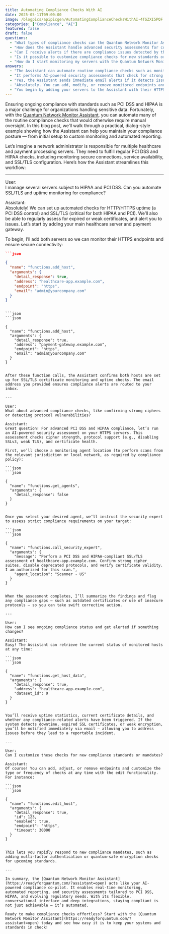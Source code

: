 ```yaml
---
title: Automating Compliance Checks With AI
date: 2025-05-11T09:00:00
image: /blogpics/apipicgen/AutomatingComplianceChecksWithAI-4TSZXI5PQF.jpg
categories: ["Compliance", "AI"]
featured: false
draft: false
questions:
  - "What types of compliance checks can the Quantum Network Monitor Assistant automate?"
  - "How does the Assistant handle advanced security assessments for compliance?"
  - "Can I receive alerts if there are compliance issues detected by the Assistant?"
  - "Is it possible to customize compliance checks for new standards or specific organizational needs?"
  - "How do I start monitoring my servers with the Quantum Network Monitor Assistant?"
answers:
  - "The Assistant can automate routine compliance checks such as monitoring HTTP/HTTPS uptime, SSL/TLS certificate validity, cipher strength, protocol vulnerabilities, and service availability, which are essential for PCI DSS and HIPAA compliance."
  - "It performs AI-powered security assessments that check for strong cipher suites, disable deprecated protocols like SSLv3, verify certificate health, and detect protocol vulnerabilities. These assessments can be run from selected monitoring agent locations to meet jurisdictional compliance requirements."
  - "Yes, the Assistant sends immediate email alerts if it detects issues such as downtime, expired SSL certificates, or weak encryption, allowing you to address problems before they become reportable incidents."
  - "Absolutely. You can add, modify, or remove monitored endpoints and adjust the type or frequency of checks using the Assistant’s edit functionality, enabling rapid adaptation to new compliance mandates like multi-factor authentication or quantum-safe encryption."
  - "You begin by adding your servers to the Assistant with their HTTPS endpoints and contact email for alerts. The Assistant then sets up automated SSL/TLS certificate monitoring and uptime checks, streamlining your compliance workflow."
---
```

Ensuring ongoing compliance with standards such as PCI DSS and HIPAA is a major challenge for organizations handling sensitive data. Fortunately, with the [Quantum Network Monitor Assistant](https://readyforquantum.com/?assistant=open), you can automate many of the routine compliance checks that would otherwise require manual oversight. In this blog post, we’ll walk through a practical, dialog-style example showing how the Assistant can help you maintain your compliance posture — from initial setup to custom monitoring and automated reporting.

Let’s imagine a network administrator is responsible for multiple healthcare and payment processing servers. They need to fulfill regular PCI DSS and HIPAA checks, including monitoring secure connections, service availability, and SSL/TLS configuration. Here’s how the Assistant streamlines this workflow:

---

User:  
I manage several servers subject to HIPAA and PCI DSS. Can you automate SSL/TLS and uptime monitoring for compliance?

Assistant:  
Absolutely! We can set up automated checks for HTTP/HTTPS uptime (a PCI DSS control) and SSL/TLS (critical for both HIPAA and PCI). We’ll also be able to regularly assess for expired or weak certificates, and alert you to issues. Let’s start by adding your main healthcare server and payment gateway.

To begin, I’ll add both servers so we can monitor their HTTPS endpoints and ensure secure connectivity:

```json
```json

{
  "name": "functions.add_host",
  "arguments": {
    "detail_response": true,
    "address": "healthcare-app.example.com",
    "endpoint": "https",
    "email": "admin@yourcompany.com"
  }
}
```
```

```json
```json

{
  "name": "functions.add_host",
  "arguments": {
    "detail_response": true,
    "address": "payment-gateway.example.com",
    "endpoint": "https",
    "email": "admin@yourcompany.com"
  }
}
```
```

After these function calls, the Assistant confirms both hosts are set up for SSL/TLS certificate monitoring and uptime checks. The email address you provided ensures compliance alerts are routed to your inbox.

---

User:  
What about advanced compliance checks, like confirming strong ciphers or detecting protocol vulnerabilities?

Assistant:  
Great question! For advanced PCI DSS and HIPAA compliance, let’s run an AI-powered security assessment on your HTTPS servers. This assessment checks cipher strength, protocol support (e.g., disabling SSLv3, weak TLS), and certificate health.

First, we’ll choose a monitoring agent location (to perform scans from the relevant jurisdiction or local network, as required by compliance policy):

```json
```json

{
  "name": "functions.get_agents",
  "arguments": {
    "detail_response": false
  }
}
```
```

Once you select your desired agent, we’ll instruct the security expert to assess strict compliance requirements on your target:

```json
```json

{
  "name": "functions.call_security_expert",
  "arguments": {
    "message": "Perform a PCI DSS and HIPAA-compliant SSL/TLS assessment of healthcare-app.example.com. Confirm strong cipher suites, disable deprecated protocols, and verify certificate validity. I am authorized for this scan.",
    "agent_location": "Scanner - US"
  }
}
```
```

When the assessment completes, I’ll summarize the findings and flag any compliance gaps — such as outdated certificates or use of insecure protocols — so you can take swift corrective action.

---

User:  
How can I see ongoing compliance status and get alerted if something changes?

Assistant:  
Easy! The Assistant can retrieve the current status of monitored hosts at any time:

```json
```json

{
  "name": "functions.get_host_data",
  "arguments": {
    "detail_response": true,
    "address": "healthcare-app.example.com",
    "dataset_id": 0
  }
}
```
```

You’ll receive uptime statistics, current certificate details, and whether any compliance-related alerts have been triggered. If the system detects downtime, expired SSL certificates, or weak encryption, you’ll be notified immediately via email — allowing you to address issues before they lead to a reportable incident.

---

User:  
Can I customize these checks for new compliance standards or mandates?

Assistant:  
Of course! You can add, adjust, or remove endpoints and customize the type or frequency of checks at any time with the edit functionality. For instance:

```json
```json

{
  "name": "functions.edit_host",
  "arguments": {
    "detail_response": true,
    "id": 123,
    "enabled": true,
    "endpoint": "https",
    "timeout": 30000
  }
}
```
```

This lets you rapidly respond to new compliance mandates, such as adding multi-factor authentication or quantum-safe encryption checks for upcoming standards.

---

In summary, the [Quantum Network Monitor Assistant](https://readyforquantum.com/?assistant=open) acts like your AI-powered compliance co-pilot. It enables real-time monitoring, automated reporting, and security assessments tailored to PCI DSS, HIPAA, and evolving regulatory needs. With its flexible, conversational interface and deep integrations, staying compliant is not just achievable — it’s automated.

Ready to make compliance checks effortless? Start with the [Quantum Network Monitor Assistant](https://readyforquantum.com/?assistant=open) today and see how easy it is to keep your systems and standards in check!